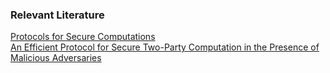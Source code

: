 ### Relevant Literature
[Protocols for Secure Computations](http://research.cs.wisc.edu/areas/sec/yao1982-ocr.pdf)<br/>
[An Efficient Protocol for Secure Two-Party Computation in the Presence of Malicious Adversaries](https://eprint.iacr.org/2008/049.pdf)

